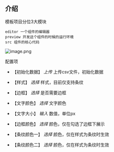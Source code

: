 ## 介绍
模板项目分位3大模块

```
editor 一个组件的编辑器
preview 开发这个组件的时候的运行环境
src 组件的核心代码

```

![image.png](https://image.ymm56.com/ymmfile/operation-biz/c162d39c-cfea-4bd5-bb12-94004309cd0e.png)

配置项

- 【初始化数据】 *上传* 上传csv文件，初始化数据

- 【样式】 *选择* 样式，目前仅支持条纹

- 【边框】 *选择* 是否需要边框

- 【文字颜色】 *选择* 文字颜色

- 【文字大小】 *输入* 数值，单位px

- 【边框颜色】 *选择* 颜色，仅在勾选了边框下展示

- 【条纹颜色一】 *选择* 颜色，仅在样式为条纹时生效

- 【条纹颜色二】 *选择* 颜色，仅在样式为条纹时生效


